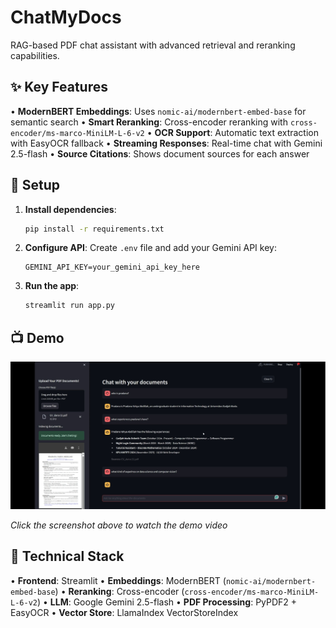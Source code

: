 # ChatMyDocs

RAG-based PDF chat assistant with advanced retrieval and reranking capabilities.

## ✨ Key Features

• **ModernBERT Embeddings**: Uses `nomic-ai/modernbert-embed-base` for semantic search
• **Smart Reranking**: Cross-encoder reranking with `cross-encoder/ms-marco-MiniLM-L-6-v2`
• **OCR Support**: Automatic text extraction with EasyOCR fallback
• **Streaming Responses**: Real-time chat with Gemini 2.5-flash
• **Source Citations**: Shows document sources for each answer

## 🚀 Setup

1. **Install dependencies**:
   ```bash
   pip install -r requirements.txt
   ```

2. **Configure API**:
   Create `.env` file and add your Gemini API key:
   ```
   GEMINI_API_KEY=your_gemini_api_key_here
   ```

3. **Run the app**:
   ```bash
   streamlit run app.py
   ```

## 📺 Demo

[![ChatMyDocs Demo](screenshot.png)](https://youtu.be/lETbVuimVCg)

*Click the screenshot above to watch the demo video*

## 🔧 Technical Stack

• **Frontend**: Streamlit
• **Embeddings**: ModernBERT (`nomic-ai/modernbert-embed-base`)
• **Reranking**: Cross-encoder (`cross-encoder/ms-marco-MiniLM-L-6-v2`)
• **LLM**: Google Gemini 2.5-flash
• **PDF Processing**: PyPDF2 + EasyOCR
• **Vector Store**: LlamaIndex VectorStoreIndex

